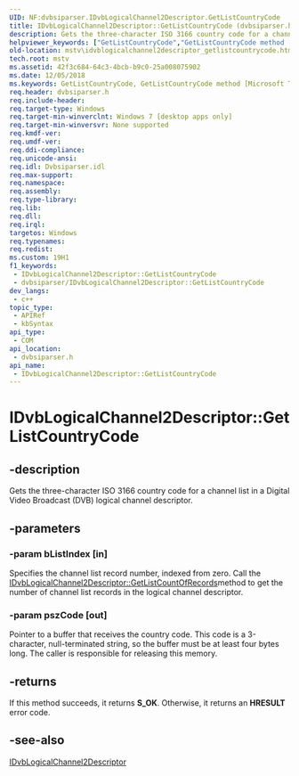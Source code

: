 ```yaml
---
UID: NF:dvbsiparser.IDvbLogicalChannel2Descriptor.GetListCountryCode
title: IDvbLogicalChannel2Descriptor::GetListCountryCode (dvbsiparser.h)
description: Gets the three-character ISO 3166 country code for a channel list in a Digital Video Broadcast (DVB) logical channel descriptor.
helpviewer_keywords: ["GetListCountryCode","GetListCountryCode method [Microsoft TV Technologies]","GetListCountryCode method [Microsoft TV Technologies]","IDvbLogicalChannel2Descriptor interface","IDvbLogicalChannel2Descriptor interface [Microsoft TV Technologies]","GetListCountryCode method","IDvbLogicalChannel2Descriptor.GetListCountryCode","IDvbLogicalChannel2Descriptor::GetListCountryCode","dvbsiparser/IDvbLogicalChannel2Descriptor::GetListCountryCode","mstv.idvblogicalchannel2descriptor_getlistcountrycode"]
old-location: mstv\idvblogicalchannel2descriptor_getlistcountrycode.htm
tech.root: mstv
ms.assetid: 42f3c684-64c3-4bcb-b9c0-25a008075902
ms.date: 12/05/2018
ms.keywords: GetListCountryCode, GetListCountryCode method [Microsoft TV Technologies], GetListCountryCode method [Microsoft TV Technologies],IDvbLogicalChannel2Descriptor interface, IDvbLogicalChannel2Descriptor interface [Microsoft TV Technologies],GetListCountryCode method, IDvbLogicalChannel2Descriptor.GetListCountryCode, IDvbLogicalChannel2Descriptor::GetListCountryCode, dvbsiparser/IDvbLogicalChannel2Descriptor::GetListCountryCode, mstv.idvblogicalchannel2descriptor_getlistcountrycode
req.header: dvbsiparser.h
req.include-header: 
req.target-type: Windows
req.target-min-winverclnt: Windows 7 [desktop apps only]
req.target-min-winversvr: None supported
req.kmdf-ver: 
req.umdf-ver: 
req.ddi-compliance: 
req.unicode-ansi: 
req.idl: Dvbsiparser.idl
req.max-support: 
req.namespace: 
req.assembly: 
req.type-library: 
req.lib: 
req.dll: 
req.irql: 
targetos: Windows
req.typenames: 
req.redist: 
ms.custom: 19H1
f1_keywords:
 - IDvbLogicalChannel2Descriptor::GetListCountryCode
 - dvbsiparser/IDvbLogicalChannel2Descriptor::GetListCountryCode
dev_langs:
 - c++
topic_type:
 - APIRef
 - kbSyntax
api_type:
 - COM
api_location:
 - dvbsiparser.h
api_name:
 - IDvbLogicalChannel2Descriptor::GetListCountryCode
---
```


# IDvbLogicalChannel2Descriptor::GetListCountryCode


## -description

Gets the three-character ISO 3166 country code for a channel list in a  Digital Video Broadcast (DVB) logical channel descriptor.

## -parameters

### -param bListIndex [in]

Specifies the channel list record number,
  indexed from zero. Call the <a href="/previous-versions/windows/desktop/api/dvbsiparser/nf-dvbsiparser-idvblogicalchannel2descriptor-getlistcountofrecords">IDvbLogicalChannel2Descriptor::GetListCountOfRecords</a>method to get the number of channel list records in the logical channel descriptor.

### -param pszCode [out]

Pointer to a buffer that receives the country code. This code is a 3-character, null-terminated string, so the buffer must be at least four bytes long. The caller is responsible for releasing this memory.

## -returns

If this method succeeds, it returns <b xmlns:loc="http://microsoft.com/wdcml/l10n">S_OK</b>. Otherwise, it returns an <b xmlns:loc="http://microsoft.com/wdcml/l10n">HRESULT</b> error code.

## -see-also

<a href="/previous-versions/windows/desktop/api/dvbsiparser/nn-dvbsiparser-idvblogicalchannel2descriptor">IDvbLogicalChannel2Descriptor</a>

